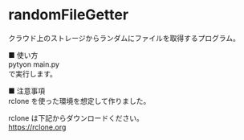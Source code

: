 # randomFileGetter

クラウド上のストレージからランダムにファイルを取得するプログラム。

■ 使い方  
pytyon main.py  
で実行します。  

■ 注意事項   
rclone を使った環境を想定して作りました。  

rclone は下記からダウンロードください。  
https://rclone.org